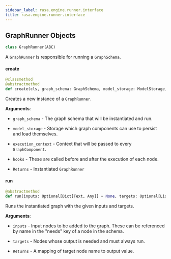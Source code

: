 ```yaml
---
sidebar_label: rasa.engine.runner.interface
title: rasa.engine.runner.interface
---
```

## GraphRunner Objects

```python
class GraphRunner(ABC)
```

A `GraphRunner` is responsible for running a `GraphSchema`.

#### create

```python
@classmethod
@abstractmethod
def create(cls, graph_schema: GraphSchema, model_storage: ModelStorage, execution_context: ExecutionContext, hooks: Optional[List[GraphNodeHook]] = None) -> GraphRunner
```

Creates a new instance of a `GraphRunner`.

**Arguments**:

- `graph_schema` - The graph schema that will be instantiated and run.
- `model_storage` - Storage which graph components can use to persist and load
  themselves.
- `execution_context` - Context that will be passed to every `GraphComponent`.
- `hooks` - These are called before and after the execution of each node.
  
- `Returns` - Instantiated `GraphRunner`

#### run

```python
@abstractmethod
def run(inputs: Optional[Dict[Text, Any]] = None, targets: Optional[List[Text]] = None) -> Dict[Text, Any]
```

Runs the instantiated graph with the given inputs and targets.

**Arguments**:

- `inputs` - Input nodes to be added to the graph. These can be referenced by
  name in the &quot;needs&quot; key of a node in the schema.
- `targets` - Nodes whose output is needed and must always run.
  
- `Returns` - A mapping of target node name to output value.

